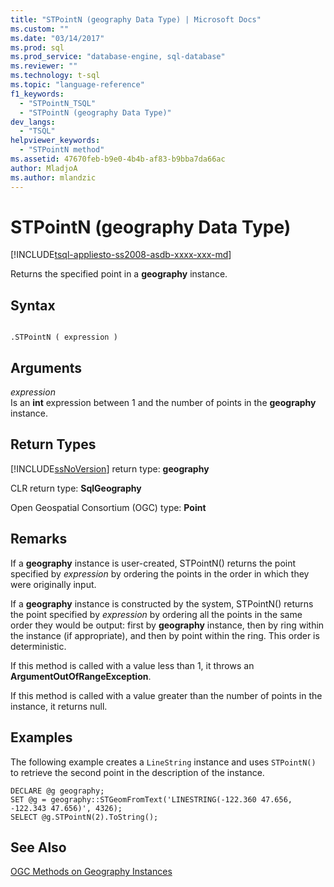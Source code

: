 ```yaml
---
title: "STPointN (geography Data Type) | Microsoft Docs"
ms.custom: ""
ms.date: "03/14/2017"
ms.prod: sql
ms.prod_service: "database-engine, sql-database"
ms.reviewer: ""
ms.technology: t-sql
ms.topic: "language-reference"
f1_keywords: 
  - "STPointN_TSQL"
  - "STPointN (geography Data Type)"
dev_langs: 
  - "TSQL"
helpviewer_keywords: 
  - "STPointN method"
ms.assetid: 47670feb-b9e0-4b4b-af83-b9bba7da66ac
author: MladjoA
ms.author: mlandzic 
---
```

# STPointN (geography Data Type)
[!INCLUDE[tsql-appliesto-ss2008-asdb-xxxx-xxx-md](../../includes/tsql-appliesto-ss2008-asdb-xxxx-xxx-md.md)]

  Returns the specified point in a **geography** instance.  
  
## Syntax  
  
```  
  
.STPointN ( expression )  
```  
  
## Arguments  
 *expression*  
 Is an **int** expression between 1 and the number of points in the **geography** instance.  
  
## Return Types  
 [!INCLUDE[ssNoVersion](../../includes/ssnoversion-md.md)] return type: **geography**  
  
 CLR return type: **SqlGeography**  
  
 Open Geospatial Consortium (OGC) type: **Point**  
  
## Remarks  
 If a **geography** instance is user-created, STPointN() returns the point specified by *expression* by ordering the points in the order in which they were originally input.  
  
 If a **geography** instance is constructed by the system, STPointN() returns the point specified by *expression* by ordering all the points in the same order they would be output: first by **geography** instance, then by ring within the instance (if appropriate), and then by point within the ring. This order is deterministic.  
  
 If this method is called with a value less than 1, it throws an **ArgumentOutOfRangeException**.  
  
 If this method is called with a value greater than the number of points in the instance, it returns null.  
  
## Examples  
 The following example creates a `LineString` instance and uses `STPointN()` to retrieve the second point in the description of the instance.  
  
```  
DECLARE @g geography;  
SET @g = geography::STGeomFromText('LINESTRING(-122.360 47.656, -122.343 47.656)', 4326);  
SELECT @g.STPointN(2).ToString();  
```  
  
## See Also  
 [OGC Methods on Geography Instances](../../t-sql/spatial-geography/ogc-methods-on-geography-instances.md)  
  
  
